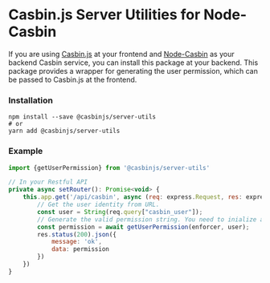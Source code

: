 # Casbin.js Server Utilities for Node-Casbin

If you are using [Casbin.js](https://github.com/casbin/casbin.js) at your frontend and [Node-Casbin](https://github.com/casbin/node-casbin) as your backend Casbin service, you can install this package at your backend. This package provides a wrapper for generating the user permission, which can be passed to Casbin.js at the frontend.

### Installation
```
npm install --save @casbinjs/server-utils
# or
yarn add @casbinjs/server-utils
```

### Example
```javascript
import {getUserPermission} from '@casbinjs/server-utils'

// In your Restful API
private async setRouter(): Promise<void> {
    this.app.get('/api/casbin', async (req: express.Request, res: express.Response) => {
        // Get the user identity from URL.
        const user = String(req.query["casbin_user"]);
        // Generate the valid permission string. You need to inialize a Casbin enforcer before calling the `getUserPermission` 
        const permission = await getUserPermission(enforcer, user);
        res.status(200).json({
            message: 'ok',
            data: permission
        })
    })
}
```
